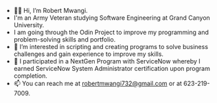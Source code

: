 - 👋🏿 Hi, I’m Robert Mwangi.
- I'm an Army Veteran studying Software Engineering at Grand Canyon University.
- I am  going through the Odin Project to improve my programming and problem-solving skills and portfolio.
- 👀 I’m interested in scripting and creating programs to solve business challenges and gain experience to improve my skills.
- 🌱 I participated in a NextGen Program with ServiceNow whereby I earned ServiceNow System Administrator certification upon program completion.
- 📫 You can reach me at robertmwangi732@gmail.com or at 623-219-7009.

<!---
GichukiMwangi88/GichukiMwangi88 is a ✨ special ✨ repository because its `README.md` (this file) appears on your GitHub profile.
You can click the Preview link to take a look at your changes.
--->
